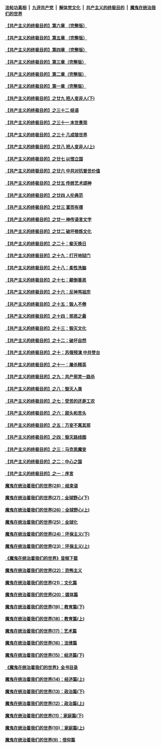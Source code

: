 

####  [法轮功真相](../../../../basic/blob/master/README.md?t=05170902) &nbsp;|&nbsp; [九评共产党](../../../../9ping.md/blob/master/README.md?t=05170902) &nbsp;|&nbsp; [解体党文化](../../../../jtdwh.md/blob/master/README.md?t=05170902)  &nbsp;|&nbsp; [共产主义的终极目的](../../../../gczydzjmd.md/blob/master/README.md?t=05170902) &nbsp;|&nbsp; [魔鬼在统治我们的世界](../../../../mgztzwmdsj.md/blob/master/README.md?t=05170902) 

#### [【共产主义的终极目的】第六章 （完整版）](../pages/nsc422/n11428913.md?t=05170902) 

#### [【共产主义的终极目的】第五章 （完整版）](../pages/nsc422/n11428912.md?t=05170902) 

#### [【共产主义的终极目的】第四章 （完整版）](../pages/nsc422/n11428907.md?t=05170902) 

#### [【共产主义的终极目的】第三章（完整版）](../pages/nsc422/n11428848.md?t=05170902) 

#### [【共产主义的终极目的】第二章（完整版）](../pages/nsc422/n11428831.md?t=05170902) 

#### [【共产主义的终极目的】第一章（完整版）](../pages/nsc422/n11417651.md?t=05170902) 

#### [【共产主义的终极目的】之廿九 把人变非人(下)](../pages/nsc422/n11344140.md?t=05170902) 

#### [【共产主义的终极目的】之三十二 结语](../pages/nsc422/n11360535.md?t=05170902) 

#### [【共产主义的终极目的】之三十一 末世景观](../pages/nsc422/n11351129.md?t=05170902) 

#### [【共产主义的终极目的】之三十 几成狼世界](../pages/nsc422/n11348280.md?t=05170902) 

#### [【共产主义的终极目的】之廿八 把人变非人(上)](../pages/nsc422/n11340492.md?t=05170902) 

#### [【共产主义的终极目的】之廿七 以恨立国](../pages/nsc422/n11336944.md?t=05170902) 

#### [【共产主义的终极目的】之廿六 中共对抗普世价值](../pages/nsc422/n11324785.md?t=05170902) 

#### [【共产主义的终极目的】之廿五 传统艺术颂神](../pages/nsc422/n11296396.md?t=05170902) 

#### [【共产主义的终极目的】之廿四 人伦典范](../pages/nsc422/n11296397.md?t=05170902) 

#### [【共产主义的终极目的】之廿三 富而有德](../pages/nsc422/n11283598.md?t=05170902) 

#### [【共产主义的终极目的】之廿一 神传语言文字](../pages/nsc422/n11263265.md?t=05170902) 

#### [【共产主义的终极目的】之廿二 破坏修炼文化](../pages/nsc422/n11245728.md?t=05170902) 

#### [【共产主义的终极目的】之二十：偷天换日](../pages/nsc422/n11238846.md?t=05170902) 

#### [【共产主义的终极目的】之十九：打开地狱门](../pages/nsc422/n11206376.md?t=05170902) 

#### [【共产主义的终极目的】之十八：柔性洗脑](../pages/nsc422/n11199994.md?t=05170902) 

#### [【共产主义的终极目的】之十七：颠倒善恶](../pages/nsc422/n11179782.md?t=05170902) 

#### [【共产主义的终极目的】之十六：反神骂祖宗](../pages/nsc422/n11166798.md?t=05170902) 

#### [【共产主义的终极目的】之十五：毁人不倦](../pages/nsc422/n11166792.md?t=05170902) 

#### [【共产主义的终极目的】之十四：邪恶之最](../pages/nsc422/n11150249.md?t=05170902) 

#### [【共产主义的终极目的】之十三：毁灭文化](../pages/nsc422/n11135227.md?t=05170902) 

#### [【共产主义的终极目的】之十二：破坏自然](../pages/nsc422/n11135214.md?t=05170902) 

#### [【共产主义的终极目的】之十：苏俄预演 中共登台](../pages/nsc422/n11118424.md?t=05170902) 

#### [【共产主义的终极目的】之十一：屠杀精英](../pages/nsc422/n11118442.md?t=05170902) 

#### [【共产主义的终极目的】之九：共产邪灵一路杀](../pages/nsc422/n11114139.md?t=05170902) 

#### [【共产主义的终极目的】之八：毁灭人类](../pages/nsc422/n11108503.md?t=05170902) 

#### [【共产主义的终极目的】之七：受苦的还是工农](../pages/nsc422/n11101809.md?t=05170902) 

#### [【共产主义的终极目的】之六：甜头和苦头](../pages/nsc422/n11096971.md?t=05170902) 

#### [【共产主义的终极目的】之五：万变不离其邪](../pages/nsc422/n11091285.md?t=05170902) 

#### [【共产主义的终极目的】之四：毁灭路线图](../pages/nsc422/n11086284.md?t=05170902) 

#### [【共产主义的终极目的】之三：马克思魔变](../pages/nsc422/n11061941.md?t=05170902) 

#### [【共产主义的终极目的】之二：中心之国](../pages/nsc422/n11047728.md?t=05170902) 

#### [【共产主义的终极目的】之一：序言](../pages/nsc422/n11086077.md?t=05170902) 

#### [魔鬼在统治着我们的世界(28)：结束语](../pages/nsc422/n10936246.md?t=05170902) 

#### [魔鬼在统治着我们的世界(27)：全球野心(下)](../pages/nsc422/n10928319.md?t=05170902) 

#### [魔鬼在统治着我们的世界(26)：全球野心(上)](../pages/nsc422/n10900318.md?t=05170902) 

#### [魔鬼在统治着我们的世界(25)：全球化](../pages/nsc422/n10788205.md?t=05170902) 

#### [魔鬼在统治着我们的世界(24)：环保主义(下)](../pages/nsc422/n10695307.md?t=05170902) 

#### [魔鬼在统治着我们的世界(23)：环保主义(上)](../pages/nsc422/n10688613.md?t=05170902) 

#### [《魔鬼在统治着我们的世界》音频下载](../pages/nsc422/n10635553.md?t=05170902) 

#### [魔鬼在统治着我们的世界(22)：恐怖主义](../pages/nsc422/n10614727.md?t=05170902) 

#### [魔鬼在统治着我们的世界(21)：文化篇](../pages/nsc422/n10597706.md?t=05170902) 

#### [魔鬼在统治着我们的世界(20)：媒体篇](../pages/nsc422/n10586579.md?t=05170902) 

#### [魔鬼在统治着我们的世界(19)：教育篇(下)](../pages/nsc422/n10564808.md?t=05170902) 

#### [魔鬼在统治着我们的世界(18)：教育篇(上)](../pages/nsc422/n10526970.md?t=05170902) 

#### [魔鬼在统治着我们的世界(17)：艺术篇](../pages/nsc422/n10499093.md?t=05170902) 

#### [魔鬼在统治着我们的世界(16)：法律篇](../pages/nsc422/n10485969.md?t=05170902) 

#### [魔鬼在统治着我们的世界(15)：经济篇(下)](../pages/nsc422/n10469975.md?t=05170902) 

#### [《魔鬼在统治着我们的世界》全书目录](../pages/nsc422/n10464261.md?t=05170902) 

#### [魔鬼在统治着我们的世界(14)：经济篇(上)](../pages/nsc422/n10457370.md?t=05170902) 

#### [魔鬼在统治着我们的世界(13)：政治篇(下)](../pages/nsc422/n10448270.md?t=05170902) 

#### [魔鬼在统治着我们的世界(12)：政治篇(上)](../pages/nsc422/n10444576.md?t=05170902) 

#### [魔鬼在统治着我们的世界(11)：家庭篇(下)](../pages/nsc422/n10440961.md?t=05170902) 

#### [魔鬼在统治着我们的世界(10)：家庭篇(上)](../pages/nsc422/n10435448.md?t=05170902) 

#### [魔鬼在统治着我们的世界(9)：信仰篇](../pages/nsc422/n10432159.md?t=05170902) 

